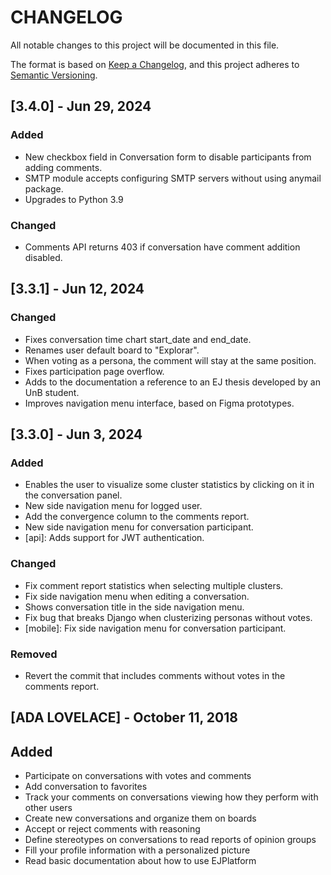 # CHANGELOG

All notable changes to this project will be documented in this file.

The format is based on [Keep a Changelog](https://keepachangelog.com/en/1.1.0/),
and this project adheres to [Semantic Versioning](https://semver.org/spec/v2.0.0.html).


## [3.4.0] - Jun 29, 2024

### Added

- New checkbox field in Conversation form to disable participants from adding comments.
- SMTP module accepts configuring SMTP servers without using anymail package.
- Upgrades to Python 3.9

### Changed

- Comments API returns 403 if conversation have comment addition disabled.

## [3.3.1] - Jun 12, 2024

### Changed

- Fixes conversation time chart start_date and end_date.
- Renames user default board to "Explorar".
- When voting as a persona, the comment will stay at the same position.
- Fixes participation page overflow.
- Adds to the documentation a reference to an EJ thesis developed by an UnB student.
- Improves navigation menu interface, based on Figma prototypes.

## [3.3.0] - Jun 3, 2024

### Added

- Enables the user to visualize some cluster statistics by clicking on it in the conversation panel.
- New side navigation menu for logged user.
- Add the convergence column to the comments report.
- New side navigation menu for conversation participant.
- [api]: Adds support for JWT authentication.

### Changed

- Fix comment report statistics when selecting multiple clusters.
- Fix side navigation menu when editing a conversation.
- Shows conversation title in the side navigation menu.
- Fix bug that breaks Django when clusterizing personas without votes.
- [mobile]: Fix side navigation menu for conversation participant.

### Removed

- Revert the commit that includes comments without votes in the comments report.

## [ADA LOVELACE] - October 11, 2018

## Added

- Participate on conversations with votes and comments
- Add conversation to favorites
- Track your comments on conversations viewing how they perform with other users
- Create new conversations and organize them on boards
- Accept or reject comments with reasoning
- Define stereotypes on conversations to read reports of opinion groups
- Fill your profile information with a personalized picture
- Read basic documentation about how to use EJPlatform
